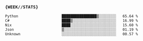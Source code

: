 ### `{WEEK//STATS}` 
<!--START_SECTION:waka-->

```txt
Python                    ████████████████▒░░░░░░░░   65.64 %
C#                        ████▒░░░░░░░░░░░░░░░░░░░░   16.99 %
Nix                       ████░░░░░░░░░░░░░░░░░░░░░   15.60 %
Json                      ▒░░░░░░░░░░░░░░░░░░░░░░░░   01.19 %
Unknown                   ░░░░░░░░░░░░░░░░░░░░░░░░░   00.57 %
```

<!--END_SECTION:waka-->
